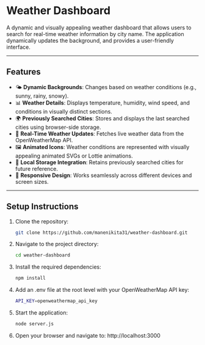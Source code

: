 # Weather Dashboard

A dynamic and visually appealing weather dashboard that allows users to search for real-time weather information by city name. The application dynamically updates the background, and provides a user-friendly interface.

---

## Features
- 🌤️ **Dynamic Backgrounds**: Changes based on weather conditions (e.g., sunny, rainy, snowy).
- 📊 **Weather Details**: Displays temperature, humidity, wind speed, and conditions in visually distinct sections.
- 🌍 **Previously Searched Cities**: Stores and displays the last searched cities using browser-side storage.
- 🔄 **Real-Time Weather Updates**: Fetches live weather data from the OpenWeatherMap API.
- 🖼️ **Animated Icons**: Weather conditions are represented with visually appealing animated SVGs or Lottie animations.
- 💾 **Local Storage Integration**: Retains previously searched cities for future reference.
- 📱 **Responsive Design**: Works seamlessly across different devices and screen sizes.

---

## Setup Instructions
1. Clone the repository:
   ```bash
   git clone https://github.com/manenikita31/weather-dashboard.git

2. Navigate to the project directory:
   ```bash
   cd weather-dashboard
3. Install the required dependencies:
   ```bash
   npm install
4. Add an .env file at the root level with your OpenWeatherMap API key:
   ```bash
   API_KEY=openweathermap_api_key
5. Start the application:
   ```bash
   node server.js
6. Open your browser and navigate to:
   http://localhost:3000


